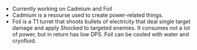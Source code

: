 - Currently working on Cadmium and Foil
- Cadmium is a resourse used to create power-related things.
- Foil is a T1 turret that shoots bullets of electricity that deal single target damage and apply Shocked to targeted enemies. It consumes not a lot of power, but in return has low DPS. Foil can be cooled with water and cryofluid.
